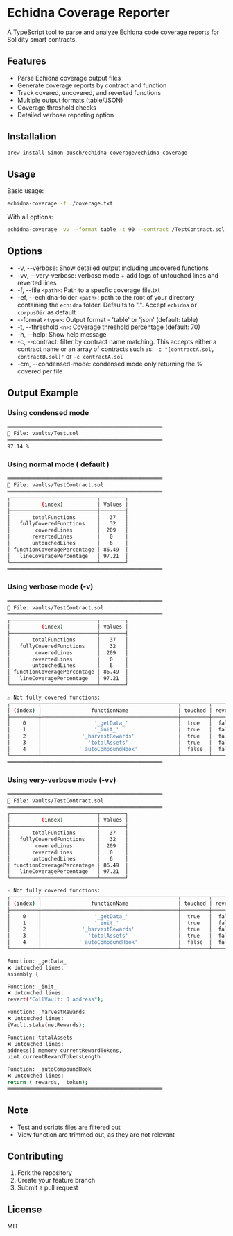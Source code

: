 # Echidna Coverage Reporter

A TypeScript tool to parse and analyze Echidna code coverage reports for Solidity smart contracts.

## Features

- Parse Echidna coverage output files
- Generate coverage reports by contract and function
- Track covered, uncovered, and reverted functions
- Multiple output formats (table/JSON)
- Coverage threshold checks
- Detailed verbose reporting option

## Installation

```bash
brew install Simon-busch/echidna-coverage/echidna-coverage
```

## Usage

Basic usage:

```bash
echidna-coverage -f ./coverage.txt
```

With all options:

```bash
echidna-coverage -vv --format table -t 90 --contract /TestContract.sol
```

## Options

- -v, --verbose: Show detailed output including uncovered functions
- -vv, --very-verbose: verbose mode + add logs of untouched lines and reverted lines
- -f, --file `<path>`: Path to a specfic coverage file.txt
- -ef, --echidna-folder `<path>`: path to the root of your directory containing the `echidna` folder. Defaults to ".". Accept `echidna` or `corpusDir` as default
- --format `<type>`: Output format - 'table' or 'json' (default: table)
- -t, --threshold `<n>`: Coverage threshold percentage (default: 70)
- -h, --help: Show help message
- -c, --contract: filter by contract name matching. This accepts either a contract name or an array of contracts such as: `-c "[contractA.sol, contractB.sol]"` or `-c contractA.sol`
- -cm, --condensed-mode: condensed mode only returning the % covered per file

## Output Example

### Using condensed mode

```bash
══════════════════════════════════════════════════
📄 File: vaults/Test.sol
══════════════════════════════════════════════════
97.14 %
```

### Using normal mode ( default )

```bash
══════════════════════════════════════════════════
📄 File: vaults/TestContract.sol
══════════════════════════════════════════════════
┌────────────────────────────┬────────┐
│          (index)           │ Values │
├────────────────────────────┼────────┤
│       totalFunctions       │   37   │
│   fullyCoveredFunctions    │   32   │
│        coveredLines        │  209   │
│       revertedLines        │   0    │
│       untouchedLines       │   6    │
│ functionCoveragePercentage │ 86.49  │
│   lineCoveragePercentage   │ 97.21  │
└────────────────────────────┴────────┘
══════════════════════════════════════════════════
```

### Using verbose mode (-v)

```bash
══════════════════════════════════════════════════
📄 File: vaults/TestContract.sol
══════════════════════════════════════════════════
┌────────────────────────────┬────────┐
│          (index)           │ Values │
├────────────────────────────┼────────┤
│       totalFunctions       │   37   │
│   fullyCoveredFunctions    │   32   │
│        coveredLines        │  209   │
│       revertedLines        │   0    │
│       untouchedLines       │   6    │
│ functionCoveragePercentage │ 86.49  │
│   lineCoveragePercentage   │ 97.21  │
└────────────────────────────┴────────┘

⚠️ Not fully covered functions:
┌─────────┬────────────────────────────────────────────┬─────────┬──────────┬────────────────┐
│ (index) │                functionName                │ touched │ reverted │ untouchedLines │
├─────────┼────────────────────────────────────────────┼─────────┼──────────┼────────────────┤
│    0    │                 '_getData_'                │  true   │  false   │       1        │
│    1    │                 '_init_'                   │  true   │  false   │       1        │
│    2    │             '_harvestRewards'              │  true   │  false   │       1        │
│    3    │               'totalAssets'                │  true   │  false   │       2        │
│    4    │            '_autoCompoundHook'             │  false  │  false   │       1        │
└─────────┴────────────────────────────────────────────┴─────────┴──────────┴────────────────┘
══════════════════════════════════════════════════
```

### Using very-verbose mode (-vv)

```bash
══════════════════════════════════════════════════
📄 File: vaults/TestContract.sol
══════════════════════════════════════════════════
┌────────────────────────────┬────────┐
│          (index)           │ Values │
├────────────────────────────┼────────┤
│       totalFunctions       │   37   │
│   fullyCoveredFunctions    │   32   │
│        coveredLines        │  209   │
│       revertedLines        │   0    │
│       untouchedLines       │   6    │
│ functionCoveragePercentage │ 86.49  │
│   lineCoveragePercentage   │ 97.21  │
└────────────────────────────┴────────┘

⚠️ Not fully covered functions:
┌─────────┬────────────────────────────────────────────┬─────────┬──────────┬────────────────┐
│ (index) │                functionName                │ touched │ reverted │ untouchedLines │
├─────────┼────────────────────────────────────────────┼─────────┼──────────┼────────────────┤
│    0    │                 '_getData_'                │  true   │  false   │       1        │
│    1    │                 '_init_'                   │  true   │  false   │       1        │
│    2    │             '_harvestRewards'              │  true   │  false   │       1        │
│    3    │               'totalAssets'                │  true   │  false   │       2        │
│    4    │            '_autoCompoundHook'             │  false  │  false   │       1        │
└─────────┴────────────────────────────────────────────┴─────────┴──────────┴────────────────┘

Function: _getData_
❌ Untouched lines:
assembly {

Function: _init_
❌ Untouched lines:
revert("CollVault: 0 address");

Function: _harvestRewards
❌ Untouched lines:
iVault.stake(netRewards);

Function: totalAssets
❌ Untouched lines:
address[] memory currentRewardTokens,
uint currentRewardTokensLength

Function: _autoCompoundHook
❌ Untouched lines:
return (_rewards, _token);
══════════════════════════════════════════════════
```

## Note

- Test and scripts files are filtered out
- View function are trimmed out, as they are not relevant

## Contributing

1. Fork the repository
2. Create your feature branch
3. Submit a pull request

## License

MIT
